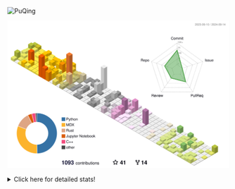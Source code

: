 ![PuQing](https://user-images.githubusercontent.com/27223114/171565019-9a56fae6-b08b-421f-99db-7e830da42371.png)

![](./profile-3d-contrib/profile-season-animate.svg)

<details>
<summary>Click here for detailed stats!</summary>

<!--START_SECTION:waka-->
![Lines of code](https://img.shields.io/badge/From%20Hello%20World%20I%27ve%20Written-1.4%20million%20lines%20of%20code-blue)

**🐱 My GitHub Data** 

> 📦 401.6 kB Used in GitHub's Storage 
 > 
> 🏆 505 Contributions in the Year 2024
 > 
> 🚫 Not Opted to Hire
 > 
> 📜 55 Public Repositories 
 > 
> 🔑 29 Private Repositories 
 > 
**I'm an Early 🐤** 

```text
🌞 Morning                451 commits         █░░░░░░░░░░░░░░░░░░░░░░░░   05.86 % 
🌆 Daytime                3456 commits        ███████████░░░░░░░░░░░░░░   44.88 % 
🌃 Evening                1774 commits        ██████░░░░░░░░░░░░░░░░░░░   23.04 % 
🌙 Night                  2019 commits        ███████░░░░░░░░░░░░░░░░░░   26.22 % 
```


📊 **This Week I Spent My Time On** 

```text
💬 Programming Languages: 
Browsing                 12 hrs 13 mins      ████████░░░░░░░░░░░░░░░░░   30.45 % 
GitHubing                5 hrs 16 mins       ███░░░░░░░░░░░░░░░░░░░░░░   13.16 % 
C++                      4 hrs 18 mins       ███░░░░░░░░░░░░░░░░░░░░░░   10.74 % 
Python                   3 hrs 38 mins       ██░░░░░░░░░░░░░░░░░░░░░░░   09.08 % 
Searching                2 hrs 44 mins       ██░░░░░░░░░░░░░░░░░░░░░░░   06.85 % 

🔥 Editors: 
Chrome                   23 hrs 39 mins      ███████████████░░░░░░░░░░   58.98 % 
VS Code                  13 hrs 19 mins      ████████░░░░░░░░░░░░░░░░░   33.20 % 
fish                     2 hrs 14 mins       █░░░░░░░░░░░░░░░░░░░░░░░░   05.58 % 
Obsidian                 53 mins             █░░░░░░░░░░░░░░░░░░░░░░░░   02.23 % 

💻 Operating System: 
Mac                      26 hrs 53 mins      █████████████████░░░░░░░░   67.04 % 
WSL                      12 hrs 50 mins      ████████░░░░░░░░░░░░░░░░░   32.01 % 
Linux                    22 mins             ░░░░░░░░░░░░░░░░░░░░░░░░░   00.95 % 
```


<!--END_SECTION:waka-->
</details>
